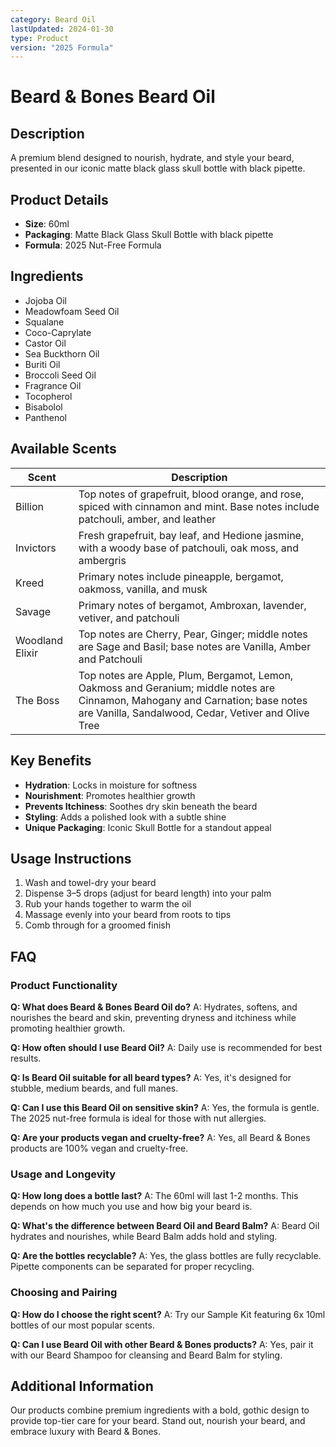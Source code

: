 ```yaml
---
category: Beard Oil
lastUpdated: 2024-01-30
type: Product
version: "2025 Formula"
---
```


# Beard & Bones Beard Oil

## Description
A premium blend designed to nourish, hydrate, and style your beard, presented in our iconic matte black glass skull bottle with black pipette.

## Product Details
- **Size**: 60ml
- **Packaging**: Matte Black Glass Skull Bottle with black pipette
- **Formula**: 2025 Nut-Free Formula

## Ingredients
- Jojoba Oil
- Meadowfoam Seed Oil
- Squalane
- Coco-Caprylate
- Castor Oil
- Sea Buckthorn Oil
- Buriti Oil
- Broccoli Seed Oil
- Fragrance Oil
- Tocopherol
- Bisabolol
- Panthenol

## Available Scents
| Scent | Description |
|-------|-------------|
| Billion | Top notes of grapefruit, blood orange, and rose, spiced with cinnamon and mint. Base notes include patchouli, amber, and leather |
| Invictors | Fresh grapefruit, bay leaf, and Hedione jasmine, with a woody base of patchouli, oak moss, and ambergris |
| Kreed | Primary notes include pineapple, bergamot, oakmoss, vanilla, and musk |
| Savage | Primary notes of bergamot, Ambroxan, lavender, vetiver, and patchouli |
| Woodland Elixir | Top notes are Cherry, Pear, Ginger; middle notes are Sage and Basil; base notes are Vanilla, Amber and Patchouli |
| The Boss | Top notes are Apple, Plum, Bergamot, Lemon, Oakmoss and Geranium; middle notes are Cinnamon, Mahogany and Carnation; base notes are Vanilla, Sandalwood, Cedar, Vetiver and Olive Tree |

## Key Benefits
- **Hydration**: Locks in moisture for softness
- **Nourishment**: Promotes healthier growth
- **Prevents Itchiness**: Soothes dry skin beneath the beard
- **Styling**: Adds a polished look with a subtle shine
- **Unique Packaging**: Iconic Skull Bottle for a standout appeal

## Usage Instructions
1. Wash and towel-dry your beard
2. Dispense 3–5 drops (adjust for beard length) into your palm
3. Rub your hands together to warm the oil
4. Massage evenly into your beard from roots to tips
5. Comb through for a groomed finish

## FAQ

### Product Functionality
**Q: What does Beard & Bones Beard Oil do?**
A: Hydrates, softens, and nourishes the beard and skin, preventing dryness and itchiness while promoting healthier growth.

**Q: How often should I use Beard Oil?**
A: Daily use is recommended for best results.

**Q: Is Beard Oil suitable for all beard types?**
A: Yes, it's designed for stubble, medium beards, and full manes.

**Q: Can I use this Beard Oil on sensitive skin?**
A: Yes, the formula is gentle. The 2025 nut-free formula is ideal for those with nut allergies.

**Q: Are your products vegan and cruelty-free?**
A: Yes, all Beard & Bones products are 100% vegan and cruelty-free.

### Usage and Longevity
**Q: How long does a bottle last?**
A: The 60ml will last 1-2 months. This depends on how much you use and how big your beard is.

**Q: What's the difference between Beard Oil and Beard Balm?**
A: Beard Oil hydrates and nourishes, while Beard Balm adds hold and styling.

**Q: Are the bottles recyclable?**
A: Yes, the glass bottles are fully recyclable. Pipette components can be separated for proper recycling.

### Choosing and Pairing
**Q: How do I choose the right scent?**
A: Try our Sample Kit featuring 6x 10ml bottles of our most popular scents.

**Q: Can I use Beard Oil with other Beard & Bones products?**
A: Yes, pair it with our Beard Shampoo for cleansing and Beard Balm for styling.

## Additional Information
Our products combine premium ingredients with a bold, gothic design to provide top-tier care for your beard. Stand out, nourish your beard, and embrace luxury with Beard & Bones.
